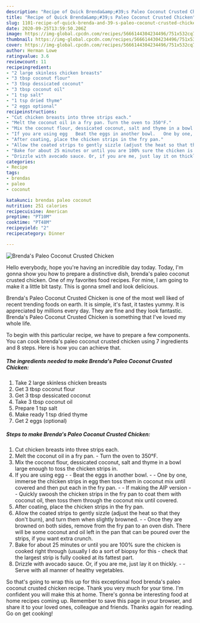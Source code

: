 ```yaml
---
description: "Recipe of Quick Brenda&amp;#39;s Paleo Coconut Crusted Chicken"
title: "Recipe of Quick Brenda&amp;#39;s Paleo Coconut Crusted Chicken"
slug: 1101-recipe-of-quick-brenda-and-39-s-paleo-coconut-crusted-chicken
date: 2020-09-25T13:59:50.206Z
image: https://img-global.cpcdn.com/recipes/5666144304234496/751x532cq70/brendas-paleo-coconut-crusted-chicken-recipe-main-photo.jpg
thumbnail: https://img-global.cpcdn.com/recipes/5666144304234496/751x532cq70/brendas-paleo-coconut-crusted-chicken-recipe-main-photo.jpg
cover: https://img-global.cpcdn.com/recipes/5666144304234496/751x532cq70/brendas-paleo-coconut-crusted-chicken-recipe-main-photo.jpg
author: Herman Lowe
ratingvalue: 3.6
reviewcount: 11
recipeingredient:
- "2 large skinless chicken breasts"
- "3 tbsp coconut flour"
- "3 tbsp dessicated coconut"
- "3 tbsp coconut oil"
- "1 tsp salt"
- "1 tsp dried thyme"
- "2 eggs optional"
recipeinstructions:
- "Cut chicken breasts into three strips each."
- "Melt the coconut oil in a fry pan. Turn the oven to 350°F."
- "Mix the coconut flour, dessicated coconut, salt and thyme in a bowl large enough to toss the chicken strips in."
- "If you are using egg   Beat the eggs in another bowl.   One by one, immerse the chicken strips in egg then toss them in coconut mix until covered and then put each in the fry pan.  If making the AIP version   Quickly swoosh the chicken strips in the fry pan to coat them with coconut oil, then toss them through the coconut mix until covered."
- "After coating, place the chicken strips in the fry pan."
- "Allow the coated strips to gently sizzle (adjust the heat so that they don&#39;t burn), and turn them when slightly browned.   Once they are browned on both sides, remove from the fry pan to an oven dish. There will be some coconut and oil left in the pan that can be poured over the strips, if you want extra crunch."
- "Bake for about 25 minutes or until you are 100% sure the chicken is cooked right through (usually I do a sort of biopsy for this - check that the largest strip is fully cooked at its fattest part."
- "Drizzle with avocado sauce. Or, if you are me, just lay it on thickly.   Serve with all manner of healthy vegetables."
categories:
- Recipe
tags:
- brendas
- paleo
- coconut

katakunci: brendas paleo coconut 
nutrition: 251 calories
recipecuisine: American
preptime: "PT10M"
cooktime: "PT48M"
recipeyield: "2"
recipecategory: Dinner

---
```



![Brenda&#39;s Paleo Coconut Crusted Chicken](https://img-global.cpcdn.com/recipes/5666144304234496/751x532cq70/brendas-paleo-coconut-crusted-chicken-recipe-main-photo.jpg)

Hello everybody, hope you're having an incredible day today. Today, I'm gonna show you how to prepare a distinctive dish, brenda&#39;s paleo coconut crusted chicken. One of my favorites food recipes. For mine, I am going to make it a little bit tasty. This is gonna smell and look delicious.



Brenda&#39;s Paleo Coconut Crusted Chicken is one of the most well liked of recent trending foods on earth. It is simple, it's fast, it tastes yummy. It is appreciated by millions every day. They are fine and they look fantastic. Brenda&#39;s Paleo Coconut Crusted Chicken is something that I've loved my whole life.


To begin with this particular recipe, we have to prepare a few components. You can cook brenda&#39;s paleo coconut crusted chicken using 7 ingredients and 8 steps. Here is how you can achieve that.

<!--inarticleads1-->

##### The ingredients needed to make Brenda&#39;s Paleo Coconut Crusted Chicken:

1. Take 2 large skinless chicken breasts
1. Get 3 tbsp coconut flour
1. Get 3 tbsp dessicated coconut
1. Take 3 tbsp coconut oil
1. Prepare 1 tsp salt
1. Make ready 1 tsp dried thyme
1. Get 2 eggs (optional)




<!--inarticleads2-->

##### Steps to make Brenda&#39;s Paleo Coconut Crusted Chicken:

1. Cut chicken breasts into three strips each.
1. Melt the coconut oil in a fry pan. - Turn the oven to 350°F.
1. Mix the coconut flour, dessicated coconut, salt and thyme in a bowl large enough to toss the chicken strips in.
1. If you are using egg -  -  Beat the eggs in another bowl. -  -  One by one, immerse the chicken strips in egg then toss them in coconut mix until covered and then put each in the fry pan. -  - If making the AIP version -  -  Quickly swoosh the chicken strips in the fry pan to coat them with coconut oil, then toss them through the coconut mix until covered.
1. After coating, place the chicken strips in the fry pan.
1. Allow the coated strips to gently sizzle (adjust the heat so that they don&#39;t burn), and turn them when slightly browned. -  -  Once they are browned on both sides, remove from the fry pan to an oven dish. There will be some coconut and oil left in the pan that can be poured over the strips, if you want extra crunch.
1. Bake for about 25 minutes or until you are 100% sure the chicken is cooked right through (usually I do a sort of biopsy for this - check that the largest strip is fully cooked at its fattest part.
1. Drizzle with avocado sauce. Or, if you are me, just lay it on thickly.  -  - Serve with all manner of healthy vegetables.




So that's going to wrap this up for this exceptional food brenda&#39;s paleo coconut crusted chicken recipe. Thank you very much for your time. I'm confident you will make this at home. There's gonna be interesting food at home recipes coming up. Remember to save this page in your browser, and share it to your loved ones, colleague and friends. Thanks again for reading. Go on get cooking!
